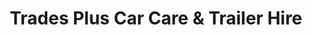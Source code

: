 ---
title: "Trades Plus Car Care & Trailer Hire"
url: /yarraville/trades-plus-car-care-und-trailer-hire/
shop: Autowerkstatt
---